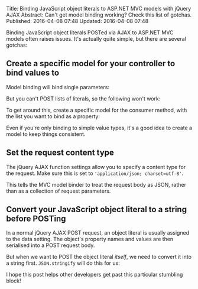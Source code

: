 Title: Binding JavaScript object literals to ASP.NET MVC models with jQuery AJAX
Abstract: Can't get model binding working? Check this list of gotchas.
Published: 2016-04-08 07:48
Updated: 2016-04-08 07:48

Binding JavaScript object literals POSTed via AJAX to ASP.NET MVC models often raises issues. It's actually quite simple, but there are several gotchas:

## Create a specific model for your controller to bind values to

Model binding will bind single parameters:



But you can't POST lists of literals, so the following won't work:



To get around this, create a specific model for the consumer method, with the list you want to bind as a property:



Even if you're only binding to simple value types, it's a good idea to create a model to keep things consistent.

## Set the request content type

The jQuery AJAX function settings allow you to specify a content type for the request. Make sure this is set to `'application/json; charset=utf-8'`.



This tells the MVC model binder to treat the request body as JSON, rather than as a collection of request parameters.

## Convert your JavaScript object literal to a string before POSTing

In a normal jQuery AJAX POST request, an object literal is usually assigned to the data setting. The object's property names and values are then serialised into a POST request body.

But when we want to POST the object literal _itself_, we need to convert it into a string first. `JSON.stringify` will do this for us:











I hope this post helps other developers get past this particular stumbling block!